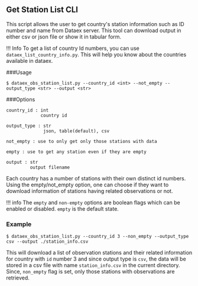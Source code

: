 ## Get Station List CLI

This script allows the user to get country's station information such as ID number and name from Dataex server. This tool can download output in either csv or json file or show it in tabular form.

!!! Info 
    To get a list of country Id numbers, you can use `dataex_list_country_info.py`. This will help you know about the countries available in dataex. 

###Usage
```
$ dataex_obs_station_list.py --country_id <int> --not_empty --output_type <str> --output <str>
```

###Options
```
country_id : int
             country id     

output_type : str
              json, table(default), csv    
                  
not_empty : use to only get only those stations with data
    
empty : use to get any station even if they are empty      

output : str
         output filename

```

Each country has a number of stations with their own distinct id numbers. Using the empty/not_empty option, one can choose if they want to download information of stations having related observations or not. 

!!! info
    The `empty` and `non-empty` options are boolean flags which can be enabled or disabled. `empty` is the default state. 



### Example
```
$ dataex_obs_station_list.py --country_id 3 --non_empty --output_type csv --output ./station_info.csv
```
This will download a list of observation stations and their related information for country with `id` number 3 and since output type is `csv`, the data will be stored in a csv file with name `station_info.csv` in the current directory. Since, `non_empty` flag is set, only those stations with observations are retrieved. 


